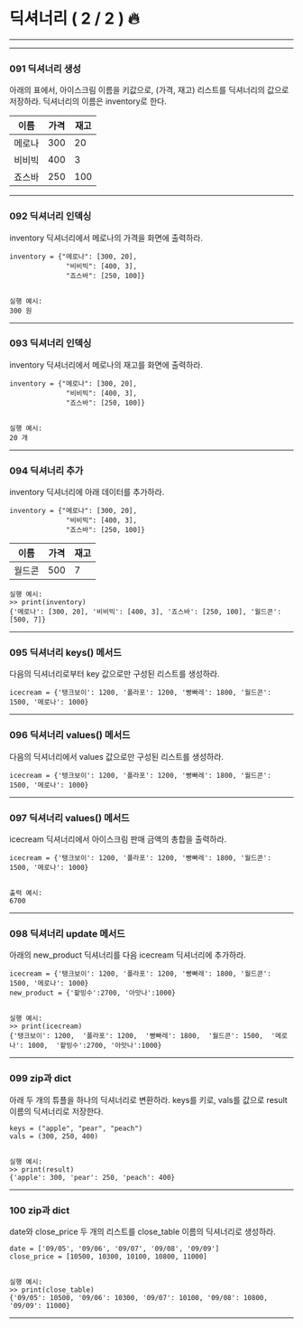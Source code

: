 # 딕셔너리 ( 2 / 2 ) 🔥

---
---

### 091 딕셔너리 생성

아래의 표에서, 아이스크림 이름을 키값으로, (가격, 재고) 리스트를 딕셔너리의 값으로 저장하라. 딕셔너리의 이름은 inventory로 한다.

| 이름  | 가격  | 재고  |
| --- | --- | --- |
| 메로나 | 300 | 20  |
| 비비빅 | 400 | 3   |
| 죠스바 | 250 | 100 |

---

### 092 딕셔너리 인덱싱

inventory 딕셔너리에서 메로나의 가격을 화면에 출력하라.

    inventory = {"메로나": [300, 20],
                  "비비빅": [400, 3],
                  "죠스바": [250, 100]}
    

    실행 예시:
    300 원
    
---


### 093 딕셔너리 인덱싱

inventory 딕셔너리에서 메로나의 재고를 화면에 출력하라.

    inventory = {"메로나": [300, 20],
                  "비비빅": [400, 3],
                  "죠스바": [250, 100]}
    

    실행 예시:
    20 개
    

---

### 094 딕셔너리 추가

inventory 딕셔너리에 아래 데이터를 추가하라.

    inventory = {"메로나": [300, 20],
                  "비비빅": [400, 3],
                  "죠스바": [250, 100]}
    

| 이름  | 가격  | 재고  |
| --- | --- | --- |
| 월드콘 | 500 | 7   |

    실행 예시:
    >> print(inventory)
    {'메로나': [300, 20], '비비빅': [400, 3], '죠스바': [250, 100], '월드콘': [500, 7]}
    
---


### 095 딕셔너리 keys() 메서드

다음의 딕셔너리로부터 key 값으로만 구성된 리스트를 생성하라.

    icecream = {'탱크보이': 1200, '폴라포': 1200, '빵빠레': 1800, '월드콘': 1500, '메로나': 1000}
    


---
  

### 096 딕셔너리 values() 메서드

다음의 딕셔너리에서 values 값으로만 구성된 리스트를 생성하라.

    icecream = {'탱크보이': 1200, '폴라포': 1200, '빵빠레': 1800, '월드콘': 1500, '메로나': 1000}
    
---
 

### 097 딕셔너리 values() 메서드

icecream 딕셔너리에서 아이스크림 판매 금액의 총합을 출력하라.

    icecream = {'탱크보이': 1200, '폴라포': 1200, '빵빠레': 1800, '월드콘': 1500, '메로나': 1000}
    

    출력 예시:
    6700
    
---


### 098 딕셔너리 update 메서드

아래의 new_product 딕셔너리를 다음 icecream 딕셔너리에 추가하라.

    icecream = {'탱크보이': 1200, '폴라포': 1200, '빵빠레': 1800, '월드콘': 1500, '메로나': 1000}
    new_product = {'팥빙수':2700, '아맛나':1000}
    

    실행 예시:
    >> print(icecream)
    {'탱크보이': 1200,  '폴라포': 1200,  '빵빠레': 1800,  '월드콘': 1500,  '메로나': 1000,  '팥빙수':2700, '아맛나':1000}
    

---

### 099 zip과 dict

아래 두 개의 튜플을 하나의 딕셔너리로 변환하라. keys를 키로, vals를 값으로 result 이름의 딕셔너리로 저장한다.

    keys = ("apple", "pear", "peach")
    vals = (300, 250, 400)
    

    실행 예시:
    >> print(result)
    {'apple': 300, 'pear': 250, 'peach': 400}
    

 ---

### 100 zip과 dict

date와 close\_price 두 개의 리스트를 close\_table 이름의 딕셔너리로 생성하라.

    date = ['09/05', '09/06', '09/07', '09/08', '09/09']
    close_price = [10500, 10300, 10100, 10800, 11000]
    

    실행 예시:
    >> print(close_table)
    {'09/05': 10500, '09/06': 10300, '09/07': 10100, '09/08': 10800, '09/09': 11000}
    
---
